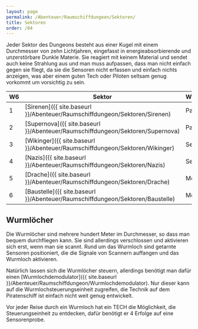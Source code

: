 ```yaml
---
layout: page
permalink: /Abenteuer/Raumschiffdungeon/Sektoren/
title: Sektoren
order: /04
---
```


Jeder Sektor des Dungeons besteht aus einer Kugel mit einem Durchmesser von zehn Lichtjahren, eingefasst in energieabsorbierende und unzerstörbare Dunkle Materie. Sie reagiert mit keinem Material und sendet auch keine Strahlung aus und man muss aufpassen, dass man nicht einfach gegen sie fliegt, da sie die Sensoren nicht erfassen und einfach nichts anzeigen, was aber einem guten Tech oder Piloten seltsam genug vorkommt um vorsichtig zu sein.

<table>
<thead>
<tr><th>W6</th><th>Sektor</th><th>Wurmlochdemodulatorteil</th></tr>
</thead>
<tbody>
<tr><td>1</td><td>[Sirenen]({{ site.baseurl }}/Abenteuer/Raumschiffdungeon/Sektoren/Sirenen)</td><td>Parabolantenne</td></tr>
<tr><td>2</td><td>[Supernova]({{ site.baseurl }}/Abenteuer/Raumschiffdungeon/Sektoren/Supernova)</td><td>Parabolantenne</td></tr>
<tr><td>3</td><td>[Wikinger]({{ site.baseurl }}/Abenteuer/Raumschiffdungeon/Sektoren/Wikinger)</td><td>Sender</td></tr>
<tr><td>4</td><td>[Nazis]({{ site.baseurl }}/Abenteuer/Raumschiffdungeon/Sektoren/Nazis)</td><td>Sender</td></tr>
<tr><td>5</td><td>[Drache]({{ site.baseurl }}/Abenteuer/Raumschiffdungeon/Sektoren/Drache)</td><td>Modulationseinheit</td></tr>
<tr><td>6</td><td>[Baustelle]({{ site.baseurl }}/Abenteuer/Raumschiffdungeon/Sektoren/Baustelle)</td><td>Modulationseinheit</td></tr>
</tbody>
</table>

## Wurmlöcher

Die Wurmlöcher sind mehrere hundert Meter im Durchmesser, so dass man bequem durchfliegen kann. Sie sind allerdings verschlossen und aktivieren sich erst, wenn man sie scannt. Rund um das Wurmloch sind getarnte Sensoren positioniert, die die Signale von Scannern auffangen und das Wurmloch aktivieren.

Natürlich lassen sich die Wurmlöcher steuern, allerdings benötigt man dafür einen [Wurmlochdemodulator]({{ site.baseurl }}/Abenteuer/Raumschiffdungeon/Wurmlochdemodulator). Nur dieser kann auf die Wurmlochsteuerungseinheit zugreifen, die Technik auf dem Piratenschiff ist einfach nicht weit genug entwickelt.

Vor jeder Reise durch ein Wurmloch hat ein TECH die Möglichkeit, die Steuerungseinheit zu entdecken, dafür benötigt er 4 Erfolge auf eine Sensorenprobe.
